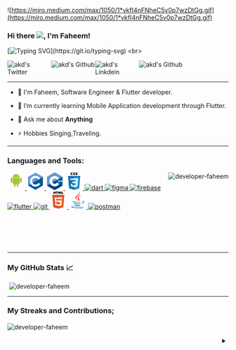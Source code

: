 ![https://miro.medium.com/max/1050/1*vkfI4nFNheC5v0p7wzDtGg.gif](https://miro.medium.com/max/1050/1*vkfI4nFNheC5v0p7wzDtGg.gif)


### Hi there <img src="https://raw.githubusercontent.com/MartinHeinz/MartinHeinz/master/wave.gif" width="30px">, I'm Faheem!

[![Typing SVG](https://readme-typing-svg.herokuapp.com?font=Fira+Code&pause=1000&multiline=true&width=535&height=70&lines=A+passionate+Flutter+Developer+from+Pakistan.++;Always+willing+to+learn+and+improve.)](https://git.io/typing-svg)
<br>

<a href="https://www.instagram.com/faheem_abbas_afridi/">
<img align="left" alt="akd's Twitter" width="100px" src="https://img.shields.io/badge/Instagram-E4405F?style=for-the-badge&logo=instagram&logoColor=white" />
</a>
<a href="https://github.com/Developer-Faheem">
<img align="left" alt="akd's Github" width="100px" src="https://img.shields.io/badge/Github-181717?style=for-the-badge&logo=Github&logoColor=white" />
</a>
<a href="https://www.linkedin.com/in/faheem-abbas-756b5b247">
<img align="left" alt="akd's Linkdein" width="100px" src="https://img.shields.io/badge/Linkedin-0A66C2?style=for-the-badge&logo=Linkedin&logoColor=white" />
</a>
<a href="mailto:dev.faheemabbas@gmail.com">
<img align="left" alt="akd's Github" width="100px" src="https://img.shields.io/badge/Gmail-D14836?style=for-the-badge&logo=gmail&logoColor=white" />
</a>
<br><br>

---

- 🔷 I'm Faheem, Software Engineer & Flutter developer.

- 🌱 I’m currently learning Mobile Application development through Flutter.

- 💬 Ask me about **Anything**

- ⚡ Hobbies Singing,Traveling.

---

<h3 align="left">Languages and Tools:</h3>

<p><img align="right" src="https://github-readme-stats.vercel.app/api/top-langs?username=developer-faheem&show_icons=true&locale=en&layout=compact" alt="developer-faheem" /></p>
  
<p align="left "> <a href="https://developer.android.com" target="_blank" rel="noreferrer"> <img src="https://raw.githubusercontent.com/devicons/devicon/master/icons/android/android-original-wordmark.svg" alt="android" width="40" height="40"/> </a> <a href="https://www.cprogramming.com/" target="_blank" rel="noreferrer"> <img src="https://raw.githubusercontent.com/devicons/devicon/master/icons/c/c-original.svg" alt="c" width="40" height="40"/> </a> <a href="https://www.w3schools.com/cpp/" target="_blank" rel="noreferrer"> <img src="https://raw.githubusercontent.com/devicons/devicon/master/icons/cplusplus/cplusplus-original.svg" alt="cplusplus" width="40" height="40"/> </a> <a href="https://www.w3schools.com/css/" target="_blank" rel="noreferrer"> <img src="https://raw.githubusercontent.com/devicons/devicon/master/icons/css3/css3-original-wordmark.svg" alt="css3" width="40" height="40"/> </a> <a href="https://dart.dev" target="_blank" rel="noreferrer"> <img src="https://www.vectorlogo.zone/logos/dartlang/dartlang-icon.svg" alt="dart" width="40" height="40"/> </a> <a href="https://www.figma.com/" target="_blank" rel="noreferrer"> <img src="https://www.vectorlogo.zone/logos/figma/figma-icon.svg" alt="figma" width="40" height="40"/> </a> <a href="https://firebase.google.com/" target="_blank" rel="noreferrer"> <img src="https://www.vectorlogo.zone/logos/firebase/firebase-icon.svg" alt="firebase" width="40" height="40"/> </a> <a href="https://flutter.dev" target="_blank" rel="noreferrer"> <img src="https://www.vectorlogo.zone/logos/flutterio/flutterio-icon.svg" alt="flutter" width="40" height="40"/> </a> <a href="https://git-scm.com/" target="_blank" rel="noreferrer"> <img src="https://www.vectorlogo.zone/logos/git-scm/git-scm-icon.svg" alt="git" width="40" height="40"/> </a> <a href="https://www.w3.org/html/" target="_blank" rel="noreferrer"> <img src="https://raw.githubusercontent.com/devicons/devicon/master/icons/html5/html5-original-wordmark.svg" alt="html5" width="40" height="40"/> </a> <a href="https://www.java.com" target="_blank" rel="noreferrer"> <img src="https://raw.githubusercontent.com/devicons/devicon/master/icons/java/java-original.svg" alt="java" width="40" height="40"/> </a> <a href="https://postman.com" target="_blank" rel="noreferrer"> <img src="https://www.vectorlogo.zone/logos/getpostman/getpostman-icon.svg" alt="postman" width="40" height="40"/> </a> </p>


<br/><br/><br/><br/>


---

### My GitHub Stats &#x1f4c8;
<p>&nbsp;<img align="center" src="https://github-readme-stats.vercel.app/api?username=developer-faheem&show_icons=true&locale=en" alt="developer-faheem" /></p>


---

### My Streaks and Contributions;
<p><img align="center" src="https://github-readme-streak-stats.herokuapp.com/?user=developer-faheem&" alt="developer-faheem" /></p>

<details align= "right">
<summary></summary>
 <img src="https://komarev.com/ghpvc/?username=developer-faheem&label=Profile%20views&color=0e75b6&style=flat" alt="developer-faheem" /> 
</a>&ensp;
</details>













